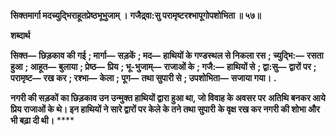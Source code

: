**सिक्तमार्गा मदच्युद्भिराहूतप्रेष्ठभूभुजाम् ।** **गजैद्र्वा:सु परामृष्टरश्भापूगोपशोभिता ॥ ५७॥** 

**शब्दार्थ** 

**सिक्त—** **छिड़काव की गई** **; मार्गा—** **सड़कें** **; मद—** **हाथियों के गण्डस्थल से निकला रस** **; च्युद्भि:—** **रसता हुआ** **; आहूत—** **बुलाया** **; प्रेष्ठ—** **प्रिय** **; भू-भुजाम्—** **राजाओं के** **; गजै:—** **हाथियों से** **; द्वा:सु—** **द्वारों पर** **; परामृष्ट—** **रख कर** **; रश्भा—** **केला** **; पूग—** **तथा सुपारी से** **; उपशोभिता—** **सजाया गया।** **.** 

**नगरी की सड़कों का छिड़काव उन उन्मुक्त हाथियों द्वारा हुआ था, जो विवाह के अवसर पर** **अतिथि बनकर आये प्रिय राजाओं के थे। इन हाथियों ने सारे द्वारों पर केले के तने तथा सुपारी** **के वृक्ष रख कर नगरी की शोभा और भी बढ़ा दी थी।** **** 